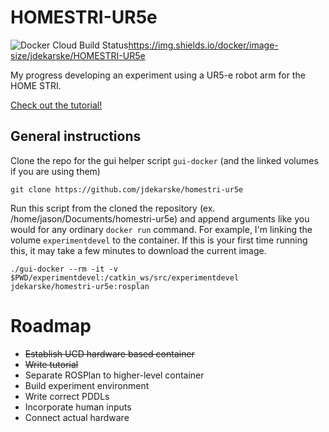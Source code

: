 # HOMESTRI-UR5e
![Docker Cloud Build Status](https://img.shields.io/docker/cloud/build/jdekarske/HOMESTRI-UR5e)https://img.shields.io/docker/image-size/jdekarske/HOMESTRI-UR5e

My progress developing an experiment using a UR5-e robot arm for the HOME STRI.

[Check out the tutorial!](https://github.com/jdekarske/homestri-ur5e/blob/master/ROSinDocker.md)

## General instructions
Clone the repo for the gui helper script `gui-docker` (and the linked volumes if you are using them)
```
git clone https://github.com/jdekarske/homestri-ur5e
```
Run this script from the cloned the repository (ex. /home/jason/Documents/homestri-ur5e) and append arguments like you would for any ordinary `docker run` command. For example, I'm linking the volume `experimentdevel` to the container. If this is your first time running this, it may take a few minutes to download the current image.
```
./gui-docker --rm -it -v $PWD/experimentdevel:/catkin_ws/src/experimentdevel jdekarske/homestri-ur5e:rosplan
```
# Roadmap
- ~~Establish UCD hardware based container~~
- ~~Write tutorial~~
- Separate ROSPlan to higher-level container
- Build experiment environment
- Write correct PDDLs
- Incorporate human inputs
- Connect actual hardware
